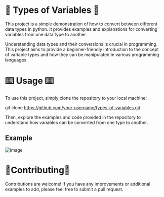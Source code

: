 # :dizzy:	 Types of Variables :dizzy:	

This project is a simple demonstration of how to convert between different data types in python. It provides examples and explanations for converting variables from one data type to another.

Understanding data types and their conversions is crucial in programming. This project aims to provide a beginner-friendly introduction to the concept of variable types and how they can be manipulated in various programming languages.

# ⌨️ Usage ⌨️	

To use this project, simply clone the repository to your local machine:

git clone https://github.com/your-username/types-of-variables.git

Then, explore the examples and code provided in the repository to understand how variables can be converted from one type to another.

## Example

![image](https://github.com/APape95/types-of-variables/assets/158771090/da628858-9b26-4925-8b9f-30955decb504)


# :busts_in_silhouette:Contributing:busts_in_silhouette:	
Contributions are welcome! If you have any improvements or additional examples to add, please feel free to submit a pull request.
